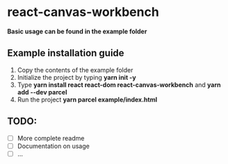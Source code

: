 # react-canvas-workbench

**Basic usage can be found in the example folder**

## Example installation guide

1. Copy the contents of the example folder
2. Initialize the project by typing **yarn init -y**
3. Type **yarn install react react-dom react-canvas-workbench** and **yarn add --dev parcel**
4. Run the project **yarn parcel example/index.html**

## TODO:

- [ ] More complete readme
- [ ] Documentation on usage
- [ ] ...
